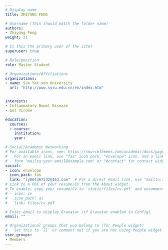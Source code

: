 ```yaml
---
# Display name
title: ZHIYANG FENG

# Username (this should match the folder name)
authors:
- Zhiyang Feng
weight: 21

# Is this the primary user of the site?
superuser: true

# Role/position
role: Master Student

# Organizations/Affiliations
organizations:
- name: Sun Yat-sen University
  url: "http://www.sysu.edu.cn/en/index.htm"


interests:
- Inflammatory Bowel Disease
- Gut Virome

education:
  courses:
  - course: 
    institution: 
    year: 

# Social/Academic Networking
# For available icons, see: https://sourcethemes.com/academic/docs/page-builder/#icons
#   For an email link, use "fas" icon pack, "envelope" icon, and a link in the
#   form "mailto:your-email@example.com" or "#contact" for contact widget.
social:
- icon: envelope
  icon_pack: fas
  link: "ly864367232@163.com"  # For a direct email link, use "mailto:test@example.org".
# Link to a PDF of your resume/CV from the About widget.
# To enable, copy your resume/CV to `static/files/cv.pdf` and uncomment the lines below.
# - icon: cv
#   icon_pack: ai
#   link: files/cv.pdf

# Enter email to display Gravatar (if Gravatar enabled in Config)
email: ""

# Organizational groups that you belong to (for People widget)
#   Set this to `[]` or comment out if you are not using People widget.
user_groups:
- Members
---
```

<br>
